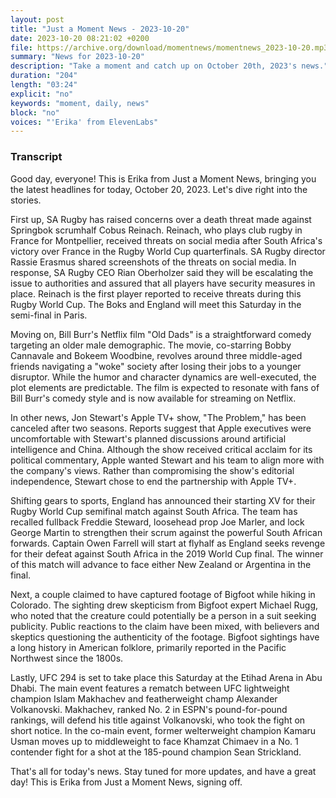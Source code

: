 ```yaml
---
layout: post
title: "Just a Moment News - 2023-10-20"
date: 2023-10-20 08:21:02 +0200
file: https://archive.org/download/momentnews/momentnews_2023-10-20.mp3
summary: "News for 2023-10-20"
description: "Take a moment and catch up on October 20th, 2023's news."
duration: "204"
length: "03:24"
explicit: "no"
keywords: "moment, daily, news"
block: "no"
voices: "'Erika' from ElevenLabs"
---
```


### Transcript

Good day, everyone! This is Erika from Just a Moment News, bringing you the latest headlines for today, October 20, 2023. Let's dive right into the stories.

First up, SA Rugby has raised concerns over a death threat made against Springbok scrumhalf Cobus Reinach. Reinach, who plays club rugby in France for Montpellier, received threats on social media after South Africa's victory over France in the Rugby World Cup quarterfinals. SA Rugby director Rassie Erasmus shared screenshots of the threats on social media. In response, SA Rugby CEO Rian Oberholzer said they will be escalating the issue to authorities and assured that all players have security measures in place. Reinach is the first player reported to receive threats during this Rugby World Cup. The Boks and England will meet this Saturday in the semi-final in Paris.

Moving on, Bill Burr's Netflix film "Old Dads" is a straightforward comedy targeting an older male demographic. The movie, co-starring Bobby Cannavale and Bokeem Woodbine, revolves around three middle-aged friends navigating a "woke" society after losing their jobs to a younger disruptor. While the humor and character dynamics are well-executed, the plot elements are predictable. The film is expected to resonate with fans of Bill Burr's comedy style and is now available for streaming on Netflix.

In other news, Jon Stewart's Apple TV+ show, "The Problem," has been canceled after two seasons. Reports suggest that Apple executives were uncomfortable with Stewart's planned discussions around artificial intelligence and China. Although the show received critical acclaim for its political commentary, Apple wanted Stewart and his team to align more with the company's views. Rather than compromising the show's editorial independence, Stewart chose to end the partnership with Apple TV+.

Shifting gears to sports, England has announced their starting XV for their Rugby World Cup semifinal match against South Africa. The team has recalled fullback Freddie Steward, loosehead prop Joe Marler, and lock George Martin to strengthen their scrum against the powerful South African forwards. Captain Owen Farrell will start at flyhalf as England seeks revenge for their defeat against South Africa in the 2019 World Cup final. The winner of this match will advance to face either New Zealand or Argentina in the final.

Next, a couple claimed to have captured footage of Bigfoot while hiking in Colorado. The sighting drew skepticism from Bigfoot expert Michael Rugg, who noted that the creature could potentially be a person in a suit seeking publicity. Public reactions to the claim have been mixed, with believers and skeptics questioning the authenticity of the footage. Bigfoot sightings have a long history in American folklore, primarily reported in the Pacific Northwest since the 1800s.

Lastly, UFC 294 is set to take place this Saturday at the Etihad Arena in Abu Dhabi. The main event features a rematch between UFC lightweight champion Islam Makhachev and featherweight champ Alexander Volkanovski. Makhachev, ranked No. 2 in ESPN's pound-for-pound rankings, will defend his title against Volkanovski, who took the fight on short notice. In the co-main event, former welterweight champion Kamaru Usman moves up to middleweight to face Khamzat Chimaev in a No. 1 contender fight for a shot at the 185-pound champion Sean Strickland.

That's all for today's news. Stay tuned for more updates, and have a great day! This is Erika from Just a Moment News, signing off.
